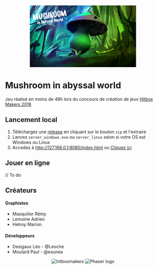 <p align="center">
	<img src="./assets/images/ILLU_START.png" alt="hitboxmakers" height="200">
</p>

# Mushroom in abyssal world

Jeu réalisé en moins de 48h lors du concours de création de jeux [Hitbox Makers 2018](https://hitboxmakers.fr/) 


## Lancement local

1. Téléchargez une [release](https://github.com/Leoche/HitboxGameJam2018/releases) en cliquant sur le bouton `zip` et l'extraire
2. Lancez `server_windows.exe` ou `server_linux` selon si votre OS est Windows ou Linux
3. Accedez à http://127.168.0.1:8080/index.html ou [Cliquez ici](http://127.168.0.1:8080/index.html)

## Jouer en ligne

// To do

## Créateurs

#### Graphistes

- Masquilier Rémy
- Lemoine Adrien
- Hetroy Marion

#### Développeurs

- Desigaux Léo - @Leoche
- Moulard Paul - @esunea


<p align="center">
	<img src="https://hitboxmakers.fr/assets/images/Logo_HitBoxMakers.png" alt="hitboxmakers" height="100">
	<img src="https://phaser.io/images/logo/logo-download.png" alt="Phaser logo" height="100">
</p>